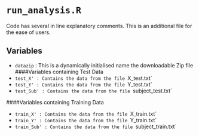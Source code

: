 # `run_analysis.R`

Code has several in line explanatory comments.
This is an additional file for the ease of users.

## Variables

* `datazip` : This is a dynamically initialised name the downloadable Zip file
####Variables containing Test Data
* `test_X' : Contains the data from the file `X_test.txt`
* `test_Y' : Contains the data from the file `Y_test.txt`
* `test_Sub' : Contains the data from the file `subject_test.txt`

####Variables containing Training Data
* `train_X' : Contains the data from the file `X_train.txt`
* `train_Y' : Contains the data from the file `Y_train.txt`
* `train_Sub' : Contains the data from the file `subject_train.txt`
